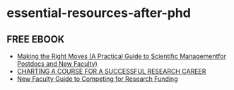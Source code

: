 # essential-resources-after-phd


## FREE EBOOK
- [Making the Right Moves (A Practical Guide to Scientifıc Managementfor Postdocs and New Faculty)](https://www.hhmi.org/sites/default/files/Educational%20Materials/Lab%20Management/Making%20the%20Right%20Moves/moves2.pdf)
- [CHARTING A COURSE FOR A SUCCESSFUL RESEARCH CAREER](https://www.elsevier.com/__data/assets/pdf_file/0020/53066/White-Paper-Charting-a-Course-for-a-Successful-Research-Career-A-Guide-for-Early-Career-Researchers_0_0.pdf)
- [New Faculty Guide to Competing for Research Funding](https://academicpersonnel.ucr.edu/sites/g/files/rcwecm1261/files/2019-05/new_faculty_guide_to_competing_for_research_funding.pdf)
